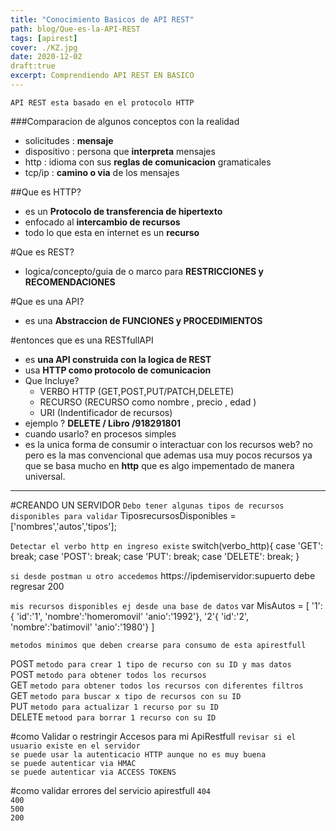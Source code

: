 ```yaml
---
title: "Conocimiento Basicos de API REST"
path: blog/Que-es-la-API-REST
tags: [apirest]
cover: ./KZ.jpg
date: 2020-12-02
draft:true
excerpt: Comprendiendo API REST EN BASICO
---
```


`API REST esta basado en el protocolo HTTP`

###Comparacion de algunos conceptos con la realidad

- solicitudes : **mensaje**
- dispositivo : persona que **interpreta** mensajes
- http : idioma con sus **reglas de comunicacion** gramaticales
- tcp/ip : **camino o via** de los mensajes

##Que es HTTP?

- es un **Protocolo de transferencia de hipertexto**
- enfocado al **intercambio de recursos**
- todo lo que esta en internet es un **recurso**

#Que es REST?

- logica/concepto/guia de o marco para **RESTRICCIONES y RECOMENDACIONES**

#Que es una API?

- es una **Abstraccion de FUNCIONES y PROCEDIMIENTOS**

#entonces que es una RESTfullAPI

- es **una API construida con la logica de REST**
- usa **HTTP como protocolo de comunicacion**
- Que Incluye?
  - VERBO HTTP (GET,POST,PUT/PATCH,DELETE)
  - RECURSO (RECURSO como nombre , precio , edad )
  - URI (Indentificador de recursos)
- ejemplo ? **DELETE / Libro /918291801**
- cuando usarlo? en procesos simples
- es la unica forma de consumir o interactuar con los recursos web? no pero es la mas convencional que ademas usa muy pocos recursos ya que se basa mucho en **http** que es algo impementado de manera universal.

---

#CREANDO UN SERVIDOR
`Debo tener algunas tipos de recursos disponibles para validar`
TiposrecursosDisponibles = ['nombres','autos','tipos'];

`Detectar el verbo http en ingreso existe`
switch(verbo_http){
case 'GET':
break;
case 'POST':
break;
case 'PUT':
break;
case 'DELETE':
break;
}

`si desde postman u otro accedemos`
https://ipdemiservidor:supuerto debe regresar 200

`mis recursos disponibles ej desde una base de datos`
var MisAutos = [
'1':{
'id':'1',
'nombre':'homeromovil'
'anio':'1992'},
'2'{
'id':'2',
'nombre':'batimovil'
'anio':'1980'}
]

`metodos minimos que deben crearse para consumo de esta apirestfull`

POST
`metodo para crear 1 tipo de recurso con su ID y mas datos`  
POST
`metodo para obtener todos los recursos`  
GET
`metodo para obtener todos los recursos con diferentes filtros`  
GET
`metodo para buscar x tipo de recursos con su ID`  
PUT
`metodo para actualizar 1 recurso por su ID`  
DELETE
`metood para borrar 1 recurso con su ID`

#como Validar o restringir Accesos para mi ApiRestfull
`revisar si el usuario existe en el servidor`  
`se puede usar la autenticacio HTTP aunque no es muy buena`  
`se puede autenticar via HMAC`  
 `se puede autenticar via ACCESS TOKENS`

#como validar errores del servicio apirestfull
`404`  
`400`  
`500`  
`200`
